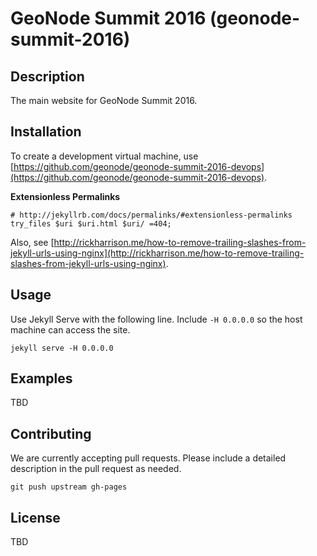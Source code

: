 GeoNode Summit 2016 (geonode-summit-2016)
================

## Description

The main website for GeoNode Summit 2016.

## Installation

To create a development virtual machine, use [https://github.com/geonode/geonode-summit-2016-devops](https://github.com/geonode/geonode-summit-2016-devops).

**Extensionless Permalinks**

```
# http://jekyllrb.com/docs/permalinks/#extensionless-permalinks
try_files $uri $uri.html $uri/ =404;
```

Also, see [http://rickharrison.me/how-to-remove-trailing-slashes-from-jekyll-urls-using-nginx](http://rickharrison.me/how-to-remove-trailing-slashes-from-jekyll-urls-using-nginx).

## Usage

Use Jekyll Serve with the following line.  Include `-H 0.0.0.0` so the host machine can access the site.

```
jekyll serve -H 0.0.0.0
```

## Examples

TBD

## Contributing

We are currently accepting pull requests.  Please include a detailed description in the pull request as needed.

```
git push upstream gh-pages
```

## License

TBD
